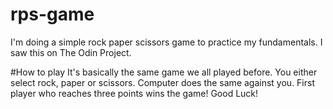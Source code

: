 # rps-game

I'm doing a simple rock paper scissors game to practice my fundamentals.
I saw this on The Odin Project.

#How to play
It's basically the same game we all played before.
You either select rock, paper or scissors. Computer does the same against you.
First player who reaches three points wins the game!
Good Luck!
